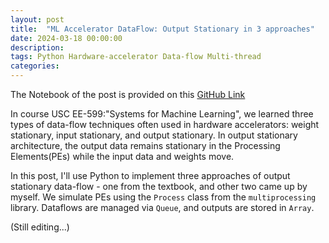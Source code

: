 ```yaml
---
layout: post
title:  "ML Accelerator DataFlow: Output Stationary in 3 approaches"
date: 2024-03-18 00:00:00
description:
tags: Python Hardware-accelerator Data-flow Multi-thread
categories:
---
```


The Notebook of the post is provided on this [GitHub Link](https://github.com/ngcxy/Systems-of-ML)

In course USC EE-599:"Systems for Machine Learning", we learned three types of data-flow techniques often used in hardware accelerators:
weight stationary, input stationary, and output stationary.
In output stationary architecture, the output data remains stationary in the Processing Elements(PEs) while the input data and weights move.

In this post, I'll use Python to implement three approaches of output stationary data-flow - one from the textbook, and other two came up by myself.
We simulate PEs using the `Process` class from the `multiprocessing` library. Dataflows are managed via `Queue`, and outputs are stored in `Array`.

(Still editing...)